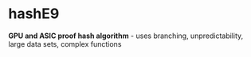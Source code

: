 # hashE9

**GPU and ASIC proof hash algorithm** - uses branching, unpredictability, large data sets, complex functions

